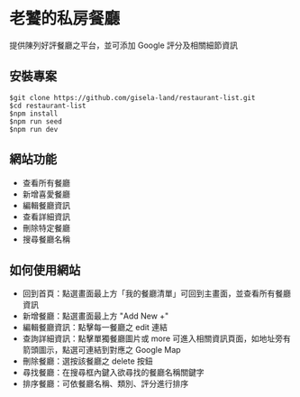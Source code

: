 # 老饕的私房餐廳
提供陳列好評餐廳之平台，並可添加 Google 評分及相關細節資訊

## 安裝專案
```
$git clone https://github.com/gisela-land/restaurant-list.git
$cd restaurant-list
$npm install
$npm run seed
$npm run dev 
```

## 網站功能
- 查看所有餐廳
- 新增喜愛餐廳
- 編輯餐廳資訊
- 查看詳細資訊
- 刪除特定餐廳
- 搜尋餐廳名稱

## 如何使用網站
- 回到首頁：點選畫面最上方「我的餐廳清單」可回到主畫面，並查看所有餐廳資訊
- 新增餐廳：點選畫面最上方 "Add New +"
- 編輯餐廳資訊：點擊每一餐廳之 edit 連結
- 查詢詳細資訊：點擊單獨餐廳圖片或 more 可進入相關資訊頁面，如地址旁有箭頭圖示，點選可連結到對應之 Google Map
- 刪除餐廳：選按該餐廳之 delete 按鈕
- 尋找餐廳：在搜尋框內鍵入欲尋找的餐廳名稱關鍵字
- 排序餐廳：可依餐廳名稱、類別、評分進行排序
